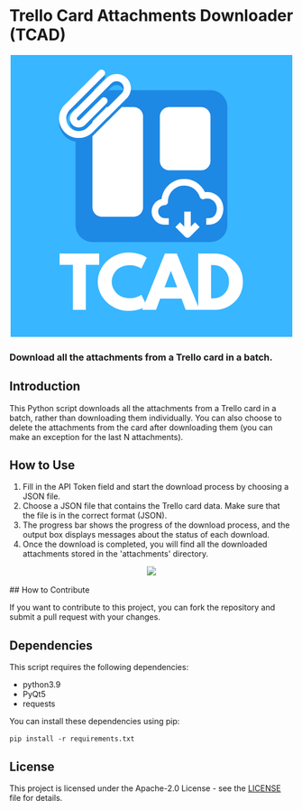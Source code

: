 # Trello Card Attachments Downloader (TCAD)

<p align="center">
  <img src="https://github.com/SeyedEhsanHosseini/tcad/blob/main/assets/TCAD.png">
</p>

### Download all the attachments from a Trello card in a batch.

## Introduction

This Python script downloads all the attachments from a Trello card in a batch, rather than downloading them individually. You can also choose to delete the attachments from the card after downloading them (you can make an exception for the last N attachments).

## How to Use

1. Fill in the API Token field and start the download process by choosing a JSON file.
2. Choose a JSON file that contains the Trello card data. Make sure that the file is in the correct format (JSON).
3. The progress bar shows the progress of the download process, and the output box displays messages about the status of each download.
4. Once the download is completed, you will find all the downloaded attachments stored in the 'attachments' directory.
<p align="center">
  <img src="https://github.com/SeyedEhsanHosseini/tcad/blob/main/assets/TCAD.gif">
</p>
## How to Contribute

If you want to contribute to this project, you can fork the repository and submit a pull request with your changes.

## Dependencies

This script requires the following dependencies:
- python3.9
- PyQt5
- requests


You can install these dependencies using pip:

```
pip install -r requirements.txt
```

## License

This project is licensed under the Apache-2.0 License - see the [LICENSE](LICENSE) file for details.
